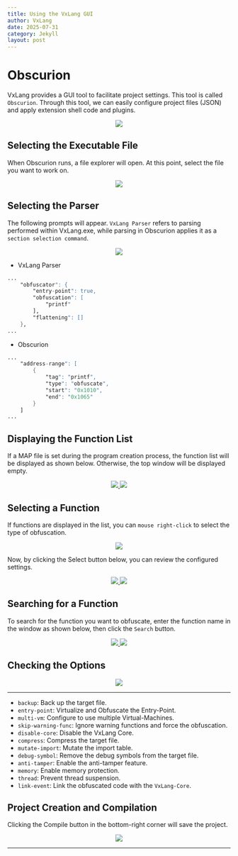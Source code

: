```yaml
---
title: Using the VxLang GUI
author: VxLang
date: 2025-07-31
category: Jekyll
layout: post
---
```


# Obscurion

VxLang provides a GUI tool to facilitate project settings. This tool is called `Obscurion`.
Through this tool, we can easily configure project files (JSON) and apply extension shell code and plugins.

<div align="center">
   <a href="">
      <img src="/images/docs/obscurion.PNG" loop=infinite style="max-width: 80%; height: auto;" />
   </a>
</div>

## Selecting the Executable File

When Obscurion runs, a file explorer will open. At this point, select the file you want to work on.

<div align="center">
   <a href="">
      <img src="/images/docs/obscurion-1.PNG" loop=infinite style="max-width: 80%; height: auto;" />
   </a>
</div>

## Selecting the Parser

The following prompts will appear. `VxLang Parser` refers to parsing performed within VxLang.exe, while parsing in Obscurion applies it as a `section selection command`.

<div align="center">
   <a href="">
      <img src="/images/docs/obscurion-2.PNG" loop=infinite style="max-width: 80%; height: auto;" />
   </a>
</div>

- VxLang Parser
```asm
...
    "obfuscator": {
        "entry-point": true,
        "obfuscation": [
            "printf"
        ],
        "flattening": []
    },
...
```
- Obscurion
```asm
...
    "address-range": [
        {
            "tag": "printf",
            "type": "obfuscate",
            "start": "0x1010",
            "end": "0x1065"
        }
    ]
...
```

## Displaying the Function List

If a MAP file is set during the program creation process, the function list will be displayed as shown below.
Otherwise, the top window will be displayed empty.

<div align="center">
   <a href="">
      <img src="/images/docs/obscurion-3.PNG" loop=infinite style="max-width: 80%; height: auto;" />
      <img src="/images/docs/obscurion-4.PNG" loop=infinite style="max-width: 80%; height: auto;" />
   </a>
</div>

## Selecting a Function

If functions are displayed in the list, you can `mouse right-click` to select the type of obfuscation.

<div align="center">
   <a href="">
      <img src="/images/docs/obscurion-5.PNG" loop=infinite style="max-width: 80%; height: auto;" />
   </a>
</div>

Now, by clicking the Select button below, you can review the configured settings.

<div align="center">
   <a href="">
      <img src="/images/docs/obscurion-6.PNG" loop=infinite style="max-width: 80%; height: auto;" />
      <img src="/images/docs/obscurion-7.PNG" loop=infinite style="max-width: 80%; height: auto;" />
   </a>
</div>

## Searching for a Function

To search for the function you want to obfuscate, enter the function name in the window as shown below, then click the `Search` button.

<div align="center">
   <a href="">
      <img src="/images/docs/obscurion-8.PNG" loop=infinite style="max-width: 80%; height: auto;" />
      <img src="/images/docs/obscurion-9.PNG" loop=infinite style="max-width: 80%; height: auto;" />
   </a>
</div>

## Checking the Options

<div align="center">
   <a href="">
      <img src="/images/docs/obscurion-10.PNG" loop=infinite style="max-width: 80%; height: auto;" />
   </a>
</div>

---

- `backup`: Back up the target file.
- `entry-point`: Virtualize and Obfuscate the Entry-Point.
- `multi-vm`: Configure to use multiple Virtual-Machines.
- `skip-warning-func`: Ignore warning functions and force the obfuscation.
- `disable-core`: Disable the VxLang Core.
- `compress`: Compress the target file.
- `mutate-import`: Mutate the import table.
- `debug-symbol`: Remove the debug symbols from the target file.
- `anti-tamper`: Enable the anti-tamper feature.
- `memory`: Enable memory protection.
- `thread`: Prevent thread suspension.
- `link-event`: Link the obfuscated code with the `VxLang-Core`.

## Project Creation and Compilation

Clicking the Compile button in the bottom-right corner will save the project.

<div align="center">
   <a href="">
      <img src="/images/docs/obscurion-11.PNG" loop=infinite style="max-width: 80%; height: auto;" />
   </a>
</div>

---

